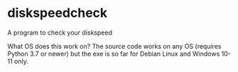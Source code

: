 # diskspeedcheck
A program to check your diskspeed

What OS does this work on?
The source code works on any OS (requires Python 3.7 or newer) but the exe is so far for Debian Linux and Windows 10-11 only.
